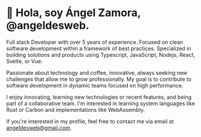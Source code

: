 # 👋 Hola, soy Ángel Zamora, @angeldesweb.
Full stack Developer with over 5 years of experience. Focused on clean software development within a framework of best practices. Specialized in building solutions and products using Typescript, JavaScript, Nodejs, React, Svelte, or Vue.

Passionate about technology and coffee, innovative, always seeking new challenges that allow me to grow professionally. My goal is to contribute to software development in dynamic teams focused on high performance.

I enjoy innovating, learning new technologies or recent features, and being part of a collaborative team. I'm interested in learning system languages like Rust or Carbon and implementations like WebAssembly.

If you're interested in my profile, feel free to contact me via email at angeldesweb@gmail.com.
